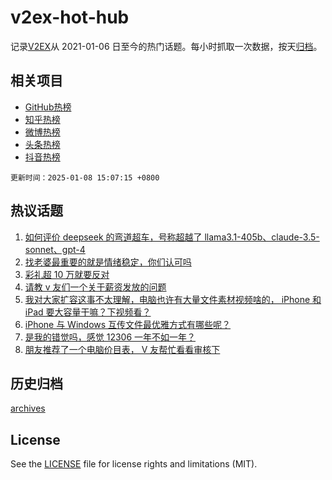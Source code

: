 # v2ex-hot-hub

 记录[V2EX](https://www.v2ex.com/)从 2021-01-06 日至今的热门话题。每小时抓取一次数据，按天[归档](archives)。
 
 ## 相关项目

- [GitHub热榜](https://github.com/it985/github-hot-hub)
- [知乎热榜](https://github.com/it985/zhihu-hot-hub)
- [微博热榜](https://github.com/it985/weibo-hot-hub)
- [头条热榜](https://github.com/it985/toutiao-hot-hub)
- [抖音热榜](https://github.com/it985/douyin-hot-hub)


 `更新时间：2025-01-08 15:07:15 +0800`

## 热议话题

1. [如何评价 deepseek 的弯道超车，号称超越了 llama3.1-405b、claude-3.5-sonnet、gpt-4](https://www.v2ex.com/t/1103363)
1. [找老婆最重要的就是情绪稳定，你们认可吗](https://www.v2ex.com/t/1103419)
1. [彩礼超 10 万就要反对](https://www.v2ex.com/t/1103301)
1. [请教 v 友们一个关于薪资发放的问题](https://www.v2ex.com/t/1103279)
1. [我对大家扩容这事不太理解，电脑也许有大量文件素材视频啥的， iPhone 和 iPad 要大容量干嘛？下视频看？](https://www.v2ex.com/t/1103224)
1. [iPhone 与 Windows 互传文件最优雅方式有哪些呢？](https://www.v2ex.com/t/1103274)
1. [是我的错觉吗，感觉 12306 一年不如一年？](https://www.v2ex.com/t/1103375)
1. [朋友推荐了一个电脑价目表， V 友帮忙看看审核下](https://www.v2ex.com/t/1103379)

## 历史归档

[archives](archives)

## License

See the [LICENSE](LICENSE) file for license rights and limitations (MIT).
